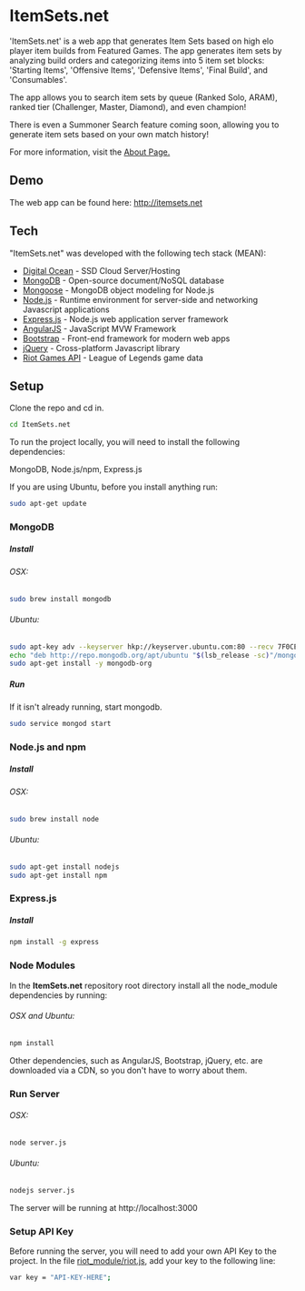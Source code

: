 # ItemSets.net

'ItemSets.net' is a web app that generates Item Sets based on high elo player item builds from Featured Games.
The app generates item sets by analyzing build orders and categorizing items into 5 item set blocks: 'Starting Items', 'Offensive Items', 'Defensive Items', 'Final Build', and 'Consumables'.

The app allows you to search item sets by queue (Ranked Solo, ARAM), ranked tier (Challenger, Master, Diamond), and even champion!

There is even a Summoner Search feature coming soon, allowing you to generate item sets based on your own match history!

For more information, visit the [About Page.](http://itemsets.net/#/about)


## Demo
The web app can be found here:
http://itemsets.net

## Tech

"ItemSets.net" was developed with the following tech stack (MEAN):

* [Digital Ocean](https://www.digitalocean.com/?refcode=487c619b6f74) - SSD Cloud Server/Hosting
* [MongoDB](https://api.mongodb.org/) - Open-source document/NoSQL database
* [Mongoose](http://mongoosejs.com/docs/) - MongoDB object modeling for Node.js
* [Node.js](https://nodejs.org/) -  Runtime environment for server-side and networking Javascript applications
* [Express.js](http://expressjs.com/) -  Node.js web application server framework
* [AngularJS](https://angularjs.org/) - JavaScript MVW Framework
* [Bootstrap](http://getbootstrap.com/) - Front-end framework for modern web apps
* [jQuery](https://jquery.com/) - Cross-platform Javascript library
* [Riot Games API](https://developer.riotgames.com/) - League of Legends game data

## Setup

Clone the repo and cd in.
```bash
cd ItemSets.net
```

To run the project locally, you will need to install the following dependencies:

MongoDB, Node.js/npm, Express.js

If you are using Ubuntu, before you install anything run:
```bash
sudo apt-get update
```

### MongoDB

##### Install

###### OSX:
```bash
sudo brew install mongodb
```

###### Ubuntu:
```bash
sudo apt-key adv --keyserver hkp://keyserver.ubuntu.com:80 --recv 7F0CEB10
echo "deb http://repo.mongodb.org/apt/ubuntu "$(lsb_release -sc)"/mongodb-org/3.0 multiverse" | sudo tee /etc/apt/sources.list.d/mongodb-org-3.0.list
sudo apt-get install -y mongodb-org
```

##### Run
If it isn't already running, start mongodb.
```bash
sudo service mongod start
```

### Node.js and npm

##### Install

###### OSX:
```bash
sudo brew install node
```

###### Ubuntu:
```bash
sudo apt-get install nodejs
sudo apt-get install npm
```

### Express.js

##### Install
```bash
npm install -g express
```

### Node Modules
In the **ItemSets.net** repository root directory install all the node_module dependencies by running:

###### OSX and Ubuntu:
```bash
npm install
```
Other dependencies, such as AngularJS, Bootstrap, jQuery, etc. are downloaded via a CDN, so you don't have to worry about them.

### Run Server
###### OSX:
```bash
node server.js
```

###### Ubuntu:
```bash
nodejs server.js
```

The server will be running at http://localhost:3000

### Setup API Key

Before running the server, you will need to add your own API Key to the project.
In the file [riot_module/riot.js](https://github.com/rithms/ItemSets.net/blob/master/riot_module/riot.js), add your key to the following line:
```bash
var	key = "API-KEY-HERE";
```
